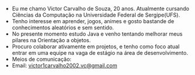 - Eu me chamo Victor Carvalho de Souza, 20 anos. Atualmente cursando Ciências da Computação na Universidade Federal de Sergipe(UFS).
- Tenho interesse em aprender, jogos, animes e gosto bastande de conhecimentos aleatórios e sem sentido.
- No presente momento estudo Java e venho tentando melhorar meus pilares na Orientação a objetos.
- Procuro colaborar ativamente em projetos, e tenho como foco atual entrar em uma equipe na vaga de estágio na área de desenvolvimento. 
- Meios de comunicação:
-  Email: victor1carvalho2002.vc@gmail.com

<!---
victorcarvalhods/victorcarvalhods is a ✨ special ✨ repository because its `README.md` (this file) appears on your GitHub profile.
You can click the Preview link to take a look at your changes.
--->
